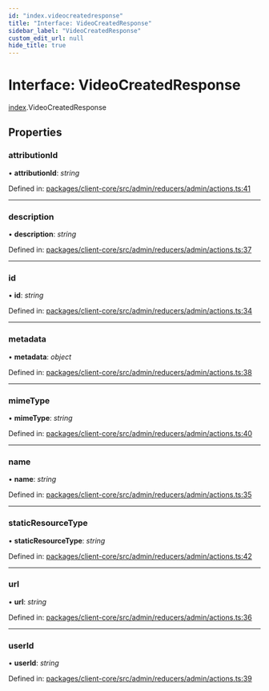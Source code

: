 ```yaml
---
id: "index.videocreatedresponse"
title: "Interface: VideoCreatedResponse"
sidebar_label: "VideoCreatedResponse"
custom_edit_url: null
hide_title: true
---
```


# Interface: VideoCreatedResponse

[index](../modules/index.md).VideoCreatedResponse

## Properties

### attributionId

• **attributionId**: *string*

Defined in: [packages/client-core/src/admin/reducers/admin/actions.ts:41](https://github.com/xr3ngine/xr3ngine/blob/716a06460/packages/client-core/src/admin/reducers/admin/actions.ts#L41)

___

### description

• **description**: *string*

Defined in: [packages/client-core/src/admin/reducers/admin/actions.ts:37](https://github.com/xr3ngine/xr3ngine/blob/716a06460/packages/client-core/src/admin/reducers/admin/actions.ts#L37)

___

### id

• **id**: *string*

Defined in: [packages/client-core/src/admin/reducers/admin/actions.ts:34](https://github.com/xr3ngine/xr3ngine/blob/716a06460/packages/client-core/src/admin/reducers/admin/actions.ts#L34)

___

### metadata

• **metadata**: *object*

Defined in: [packages/client-core/src/admin/reducers/admin/actions.ts:38](https://github.com/xr3ngine/xr3ngine/blob/716a06460/packages/client-core/src/admin/reducers/admin/actions.ts#L38)

___

### mimeType

• **mimeType**: *string*

Defined in: [packages/client-core/src/admin/reducers/admin/actions.ts:40](https://github.com/xr3ngine/xr3ngine/blob/716a06460/packages/client-core/src/admin/reducers/admin/actions.ts#L40)

___

### name

• **name**: *string*

Defined in: [packages/client-core/src/admin/reducers/admin/actions.ts:35](https://github.com/xr3ngine/xr3ngine/blob/716a06460/packages/client-core/src/admin/reducers/admin/actions.ts#L35)

___

### staticResourceType

• **staticResourceType**: *string*

Defined in: [packages/client-core/src/admin/reducers/admin/actions.ts:42](https://github.com/xr3ngine/xr3ngine/blob/716a06460/packages/client-core/src/admin/reducers/admin/actions.ts#L42)

___

### url

• **url**: *string*

Defined in: [packages/client-core/src/admin/reducers/admin/actions.ts:36](https://github.com/xr3ngine/xr3ngine/blob/716a06460/packages/client-core/src/admin/reducers/admin/actions.ts#L36)

___

### userId

• **userId**: *string*

Defined in: [packages/client-core/src/admin/reducers/admin/actions.ts:39](https://github.com/xr3ngine/xr3ngine/blob/716a06460/packages/client-core/src/admin/reducers/admin/actions.ts#L39)
